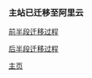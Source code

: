 ### 主站已迁移至阿里云

[前半段迁移过程](https://www.caiguoyu.cn/2019/02/28/%E7%BD%91%E7%AB%99%E7%94%A8Nginx%E9%83%A8%E7%BD%B2%E5%88%B0%E9%98%BF%E9%87%8C%E4%BA%91%E7%9A%84%E8%BF%87%E7%A8%8B/)

[后半段迁移过程](https://www.caiguoyu.cn/2019/03/13/nginx%E5%90%8E%E7%BB%AD%E9%85%8D%E7%BD%AE/)

[主页](https://www.caiguoyu.cn)

